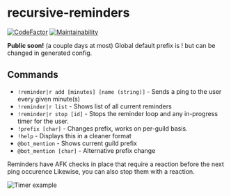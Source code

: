 # recursive-reminders

[![CodeFactor](https://www.codefactor.io/repository/github/3zachm/recursive-reminders/badge)](https://www.codefactor.io/repository/github/3zachm/recursive-reminders) [![Maintainability](https://api.codeclimate.com/v1/badges/047a379134cb872d9743/maintainability)](https://codeclimate.com/github/3zachm/recursive-reminders/maintainability)

**Public soon!** (a couple days at most)
Global default prefix is ! but can be changed in generated config.

## Commands

- ``!reminder|r add [minutes] [name (string)]`` - Sends a ping to the user every given minute(s)
- ``!reminder|r list`` - Shows list of all current reminders
- ``!reminder|r stop [id]`` - Stops the reminder loop and any in-progress timer for the user.
- ``!prefix [char]`` - Changes prefix, works on per-guild basis.
- ``!help`` - Displays this in a cleaner format
- ``@bot_mention`` - Shows current guild prefix
- ``@bot_mention [char]`` - Alternative prefix change

Reminders have AFK checks in place that require a reaction before the next ping occurence
Likewise, you can also stop them with a reaction.

![Timer example](https://i.imgur.com/vLQk9oQ.png)